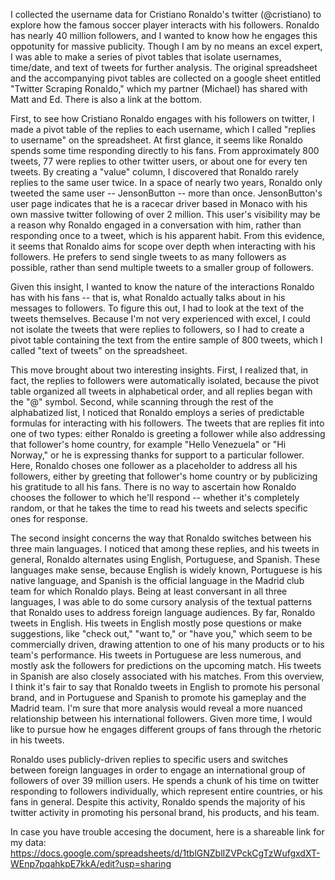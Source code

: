 I collected the username data for Cristiano Ronaldo's twitter (@cristiano) to explore how the famous soccer player interacts with his followers. Ronaldo has nearly 40 million followers, and I wanted to know how he engages this oppotunity for massive publicity. Though I am by no means an excel expert, I was able to make a series of pivot tables that isolate usernames, time/date, and text of tweets for further analysis. The original spreadsheet and the accompanying pivot tables are collected on a google sheet entitled "Twitter Scraping Ronaldo," which my partner (Michael) has shared with Matt and Ed. There is also a link at the bottom.

First, to see how Cristiano Ronaldo engages with his followers on twitter, I made a pivot table of the replies to each username, which I called "replies to username" on the spreadsheet. At first glance, it seems like Ronaldo spends some time responding directly to his fans. From approximately 800 tweets, 77 were replies to other twitter users, or about one for every ten tweets. By creating a "value" column, I discovered that Ronaldo rarely replies to the same user twice. In a space of nearly two years, Ronaldo only tweeted the same user -- JensonButton -- more than once. JensonButton's user page indicates that he is a racecar driver based in Monaco with his own massive twitter following of over 2 million. This user's visibility may be a reason why Ronaldo engaged in a conversation with him, rather than responding once to a tweet, which is his apparent habit. From this evidence, it seems that Ronaldo aims for scope over depth when interacting with his followers. He prefers to send single tweets to as many followers as possible, rather than send multiple tweets to a smaller group of followers.

Given this insight, I wanted to know the nature of the interactions Ronaldo has with his fans -- that is, what Ronaldo actually talks about in his messages to followers. To figure this out, I had to look at the text of the tweets themselves. Because I'm not very experienced with excel, I could not isolate the tweets that were replies to followers, so I had to create a pivot table containing the text from the entire sample of 800 tweets, which I called "text of tweets" on the spreadsheet.

This move brought about two interesting insights. First, I realized that, in fact, the replies to followers were automatically isolated, because the pivot table organized all tweets in alphabetical order, and all replies began with the "@" symbol. Second, while scanning through the rest of the alphabatized list, I noticed that Ronaldo employs a series of predictable formulas for interacting with his followers. The tweets that are replies fit into one of two types: either Ronaldo is greeting a follower while also addressing that follower's home country, for example "Hello Venezuela" or "Hi Norway," or he is expressing thanks for support to a particular follower. Here, Ronaldo choses one follower as a placeholder to address all his followers, either by greeting that follower's home country or by publicizing his gratitude to all his fans. There is no way to ascertain how Ronaldo chooses the follower to which he'll respond -- whether it's completely random, or that he takes the time to read his tweets and selects specific ones for response.

The second insight concerns the way that Ronaldo switches between his three main languages. I noticed that among these replies, and his tweets in general, Ronaldo alternates using English, Portuguese, and Spanish. These languages make sense, because English is widely known, Portuguese is his native language, and Spanish is the official language in the Madrid club team for which Ronaldo plays. Being at least conversant in all three languages, I was able to do some cursory analysis of the textual patterns that Ronaldo uses to address foreign language audiences. By far, Ronaldo tweets in English. His tweets in English mostly pose questions or make suggestions, like "check out," "want to," or "have you," which seem to be commercially driven, drawing attention to one of his many products or to his team's performance. His tweets in Portuguese are less numerous, and mostly ask the followers for predictions on the upcoming match. His tweets in Spanish are also closely associated with his matches. From this overview, I think it's fair to say that Ronaldo tweets in English to promote his personal brand, and in Portuguese and Spanish to promote his gameplay and the Madrid team. I'm sure that more analysis would reveal a more nuanced relationship between his international followers. Given more time, I would like to pursue how he engages different groups of fans through the rhetoric in his tweets.

Ronaldo uses publicly-driven replies to specific users and switches between foreign languages in order to engage an international group of followers of over 39 million users. He spends a chunk of his time on twitter responding to followers individually, which represent entire countries, or his fans in general. Despite this activity, Ronaldo spends the majority of his twitter activity in promoting his personal brand, his products, and his team.

In case you have trouble accesing the document, here is a shareable link for my data: https://docs.google.com/spreadsheets/d/1tblGNZblIZVPckCgTzWufgxdXT-WEnp7pqahkpE7kkA/edit?usp=sharing
